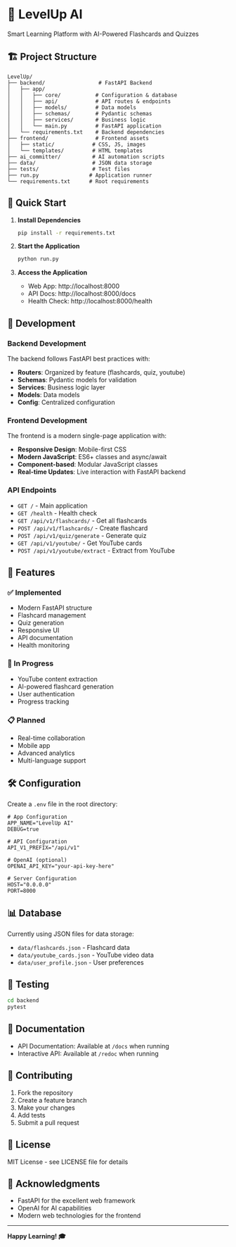 # 🚀 LevelUp AI

Smart Learning Platform with AI-Powered Flashcards and Quizzes

## 🏗️ Project Structure

```
LevelUp/
├── backend/                 # FastAPI Backend
│   ├── app/
│   │   ├── core/           # Configuration & database
│   │   ├── api/            # API routes & endpoints
│   │   ├── models/         # Data models
│   │   ├── schemas/        # Pydantic schemas
│   │   ├── services/       # Business logic
│   │   └── main.py         # FastAPI application
│   └── requirements.txt    # Backend dependencies
├── frontend/               # Frontend assets
│   ├── static/            # CSS, JS, images
│   └── templates/         # HTML templates
├── ai_committer/          # AI automation scripts
├── data/                  # JSON data storage
├── tests/                 # Test files
├── run.py                # Application runner
└── requirements.txt      # Root requirements
```

## 🚀 Quick Start

1. **Install Dependencies**
   ```bash
   pip install -r requirements.txt
   ```

2. **Start the Application**
   ```bash
   python run.py
   ```

3. **Access the Application**
   - Web App: http://localhost:8000
   - API Docs: http://localhost:8000/docs
   - Health Check: http://localhost:8000/health

## 🔧 Development

### Backend Development

The backend follows FastAPI best practices with:
- **Routers**: Organized by feature (flashcards, quiz, youtube)
- **Schemas**: Pydantic models for validation
- **Services**: Business logic layer
- **Models**: Data models
- **Config**: Centralized configuration

### Frontend Development

The frontend is a modern single-page application with:
- **Responsive Design**: Mobile-first CSS
- **Modern JavaScript**: ES6+ classes and async/await
- **Component-based**: Modular JavaScript classes
- **Real-time Updates**: Live interaction with FastAPI backend

### API Endpoints

- `GET /` - Main application
- `GET /health` - Health check
- `GET /api/v1/flashcards/` - Get all flashcards
- `POST /api/v1/flashcards/` - Create flashcard
- `POST /api/v1/quiz/generate` - Generate quiz
- `GET /api/v1/youtube/` - Get YouTube cards
- `POST /api/v1/youtube/extract` - Extract from YouTube

## 🎯 Features

### ✅ Implemented
- Modern FastAPI structure
- Flashcard management
- Quiz generation
- Responsive UI
- API documentation
- Health monitoring

### 🚧 In Progress
- YouTube content extraction
- AI-powered flashcard generation
- User authentication
- Progress tracking

### 📋 Planned
- Real-time collaboration
- Mobile app
- Advanced analytics
- Multi-language support

## 🛠️ Configuration

Create a `.env` file in the root directory:

```env
# App Configuration
APP_NAME="LevelUp AI"
DEBUG=true

# API Configuration
API_V1_PREFIX="/api/v1"

# OpenAI (optional)
OPENAI_API_KEY="your-api-key-here"

# Server Configuration
HOST="0.0.0.0"
PORT=8000
```

## 📊 Database

Currently using JSON files for data storage:
- `data/flashcards.json` - Flashcard data
- `data/youtube_cards.json` - YouTube video data
- `data/user_profile.json` - User preferences

## 🧪 Testing

```bash
cd backend
pytest
```

## 📖 Documentation

- API Documentation: Available at `/docs` when running
- Interactive API: Available at `/redoc` when running

## 🤝 Contributing

1. Fork the repository
2. Create a feature branch
3. Make your changes
4. Add tests
5. Submit a pull request

## 📝 License

MIT License - see LICENSE file for details

## 🙏 Acknowledgments

- FastAPI for the excellent web framework
- OpenAI for AI capabilities
- Modern web technologies for the frontend

---

**Happy Learning! 🎓** 